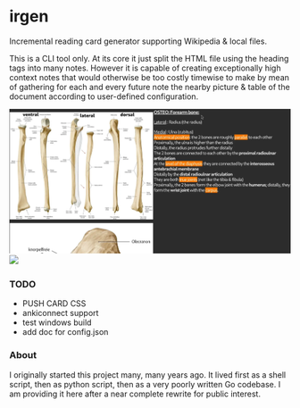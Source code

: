# irgen
Incremental reading card generator supporting Wikipedia &amp; local files.

This is a CLI tool only. At its core it just split the HTML file using the heading tags into many notes.
However it is capable of creating exceptionally high context notes that would otherwise be too costly timewise to make by mean of gathering for each and every future note the nearby picture & table of the document according to user-defined configuration.

<img src="https://github.com/tassa-yoniso-manasi-karoto/irgen/blob/main/demo/Osteo Forearm.webp">
<img src="https://github.com/tassa-yoniso-manasi-karoto/irgen/blob/main/demo/Wikipedia–Geography of Asia.webp">

### TODO
- PUSH CARD CSS
- ankiconnect support
- test windows build
- add doc for config.json

### About
I originally started this project many, many years ago. It lived first as a shell script, then as python script, then as a very poorly written Go codebase. I am providing it here after a near complete rewrite for public interest.
